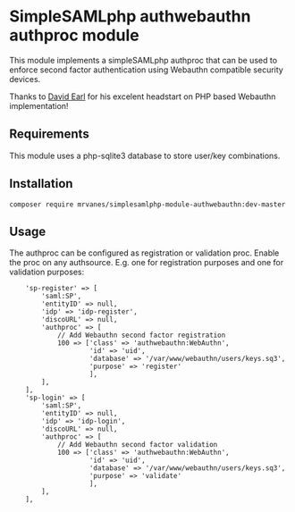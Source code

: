 # SimpleSAMLphp authwebauthn authproc module

This module implements a simpleSAMLphp authproc that can be used to enforce second factor authentication using Webauthn compatible security devices.

Thanks to [David Earl](https://github.com/davidearl/webauthn) for his excelent headstart on PHP based Webauthn implementation!

## Requirements
This module uses a php-sqlite3 database to store user/key combinations.

## Installation
```composer require mrvanes/simplesamlphp-module-authwebauthn:dev-master```

## Usage
The authproc can be configured as registration or validation proc. Enable the proc on any authsource.
E.g. one for registration purposes and one for validation purposes:

```
    'sp-register' => [
        'saml:SP',
        'entityID' => null,
        'idp' => 'idp-register',
        'discoURL' => null,
        'authproc' => [
            // Add Webauthn second factor registration
            100 => ['class' => 'authwebauthn:WebAuthn',
                    'id' => 'uid',
                    'database' => '/var/www/webauthn/users/keys.sq3',
                    'purpose' => 'register'
                    ],
        ],
    ],
    'sp-login' => [
        'saml:SP',
        'entityID' => null,
        'idp' => 'idp-login',
        'discoURL' => null,
        'authproc' => [
            // Add Webauthn second factor validation
            100 => ['class' => 'authwebauthn:WebAuthn',
                    'id' => 'uid',
                    'database' => '/var/www/webauthn/users/keys.sq3',
                    'purpose' => 'validate'
                    ],
        ],
    ],
```

